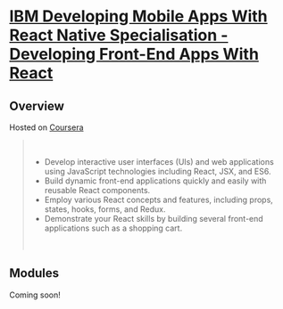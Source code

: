# [IBM Developing Mobile Apps With React Native Specialisation - Developing Front-End Apps With React](https://www.coursera.org/learn/developing-frontend-apps-with-react?specialization=developing-mobile-apps-with-react-native)

## Overview

Hosted on [Coursera](https://www.coursera.org/)

> <br/>
>
> * Develop interactive user interfaces (UIs) and web applications using JavaScript technologies including React, JSX, and ES6.
> * Build dynamic front-end applications quickly and easily with reusable React components.
> * Employ various React concepts and features, including props, states, hooks, forms, and Redux.
> * Demonstrate your React skills by building several front-end applications such as a shopping cart.
>
><br/>

## Modules

Coming soon!
